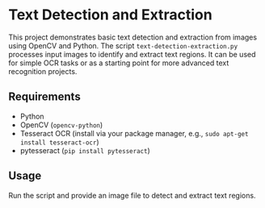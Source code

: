 # Text Detection and Extraction

This project demonstrates basic text detection and extraction from images using OpenCV and Python. The script `text-detection-extraction.py` processes input images to identify and extract text regions. It can be used for simple OCR tasks or as a starting point for more advanced text recognition projects.

## Requirements

- Python
- OpenCV (`opencv-python`)
- Tesseract OCR (install via your package manager, e.g., `sudo apt-get install tesseract-ocr`)
- pytesseract (`pip install pytesseract`)

## Usage

Run the script and provide an image file to detect and extract text regions.

